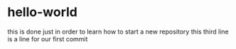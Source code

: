 # hello-world
this is done just in order to learn how to start a new repository
this third line is a line for our first commit
